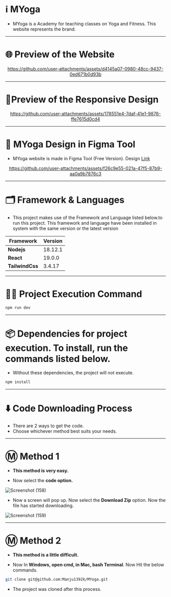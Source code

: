 # ℹ️ MYoga

* MYoga is a Academy for teaching classes on Yoga and Fitness. This website represents the brand.
---

# 🌐 Preview of the Website

<div align='center'>

https://github.com/user-attachments/assets/d4145a07-0980-48cc-9437-0ed671b0d93b

</div>

---

# 📱Preview of the Responsive Design

<div align='center'>

https://github.com/user-attachments/assets/178551e4-7daf-41e1-9876-ffe7615d0cd4

</div>

---

# 🎨 MYoga Design in Figma Tool

* MYoga website is made in Figma Tool (Free Version). Design <a href='https://www.figma.com/design/LcZPi7FA0tIDJlOG0OIFn9/MYoga?node-id=0-1&t=NN820EsRsnEgWqWf-1'> Link </a>

<div align='center'>

https://github.com/user-attachments/assets/f26c9e55-021a-47f5-87b9-aa0a9b7876c3

</div>

---

# 🗂️ Framework & Languages

* This project makes use of the Framework and Language listed below.to run this project. This framework and language have been installed in
system with the same version or the latest version

| Framework  | Version |
| ------------- | ------------- |
| **Nodejs**  | 18.12.1  |
| **React** | 19.0.0 |
| **TailwindCss** | 3.4.17 |

---

# 👨‍💻 Project Execution Command 

```bash 
npm run dev
```

---

# 📦 Dependencies for project execution. To install, run the commands listed below. 

* Without these dependencies, the project will not execute.

```bash
npm install
```

---

# ⬇️ Code Downloading Process

* There are 2 ways to get the code.
* Choose whichever method best suits your needs. 

---

# Ⓜ️ Method 1

* **This method is very easy.**

* Now select the **code option.** 

![Screenshot (158)](https://user-images.githubusercontent.com/66934377/164152919-f2854829-535d-4227-9c2f-031f8051f6ac.png)

* Now a screen will pop up. Now select the **Download Zip** option. Now the file has started downloading.

![Screenshot (159)](https://user-images.githubusercontent.com/66934377/164153128-b64e85a2-e40c-4457-9835-a749ac79acd6.png)

---

# Ⓜ️ Method 2

* **This method is a little difficult.**

* Now In **Windows, open cmd, in Mac, bash Terminal**. Now Hit the below commands.

```bash
git clone git@github.com:Manju1392k/MYoga.git
```

* The project was cloned after this process.
